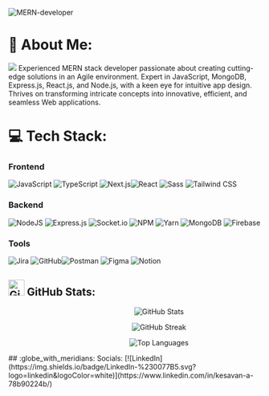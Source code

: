 ![MERN-developer](https://pbs.twimg.com/media/DQlOsZyVAAAXfAx?format=jpg&name=large)
# :dizzy: About Me:
[![](https://visitcount.itsvg.in/api?id=srihaari&icon=3&color=8)](https://visitcount.itsvg.in)
Experienced MERN stack developer passionate about creating cutting-edge solutions in an Agile environment. Expert in JavaScript, MongoDB, Express.js, React.js, and Node.js, with a keen eye for intuitive app design. Thrives on transforming intricate concepts into innovative, efficient, and seamless Web applications.
# :computer: Tech Stack:
### Frontend
![JavaScript](https://img.shields.io/badge/javascript-%23323330.svg?style=for-the-badge&logo=javascript&logoColor=%23F7DF1E) ![TypeScript](https://img.shields.io/badge/TypeScript-3178C6?style=for-the-badge&logo=typescript&logoColor=white) ![Next.js](https://img.shields.io/badge/Next.js-000000?style=for-the-badge&logo=nextdotjs&logoColor=white&color=orange)![React](https://img.shields.io/badge/React-61DAFB?style=for-the-badge&logo=react&logoColor=blue&color=black) ![Sass](https://img.shields.io/badge/Sass-CC6699?style=for-the-badge&logo=sass&logoColor=white&color=CC6699) ![Tailwind CSS](https://img.shields.io/badge/Tailwind_CSS-38B2AC?style=for-the-badge&logo=tailwind-css&logoColor=white&color=blue)
### Backend
 ![NodeJS](https://img.shields.io/badge/node.js-6DA55F?style=for-the-badge&logo=node.js&logoColor=white) ![Express.js](https://img.shields.io/badge/express.js-%23404d59.svg?style=for-the-badge&logo=express&logoColor=%2361DAFB) ![Socket.io](https://img.shields.io/badge/Socket.io-black?style=for-the-badge&logo=socket.io&badgeColor=010101) ![NPM](https://img.shields.io/badge/NPM-%23000000.svg?style=for-the-badge&logo=npm&logoColor=white) ![Yarn](https://img.shields.io/badge/yarn-%232C8EBB.svg?style=for-the-badge&logo=yarn&logoColor=white) ![MongoDB](https://img.shields.io/badge/MongoDB-%234ea94b.svg?style=for-the-badge&logo=mongodb&logoColor=white) ![Firebase](https://img.shields.io/badge/firebase-%23039BE5.svg?style=for-the-badge&logo=firebase)
### Tools
![Jira](https://img.shields.io/badge/jira-%230A0FFF.svg?style=for-the-badge&logo=jira&logoColor=white) ![GitHub](https://img.shields.io/badge/GitHub-181717?style=for-the-badge&logo=github&logoColor=white)![Postman](https://img.shields.io/badge/Postman-FF6C37?style=for-the-badge&logo=postman&logoColor=white) ![Figma](https://img.shields.io/badge/figma-%23F24E1E.svg?style=for-the-badge&logo=figma&logoColor=white) ![Notion](https://img.shields.io/badge/Notion-%23000000.svg?style=for-the-badge&logo=notion&logoColor=white)
## <img src="https://static-00.iconduck.com/assets.00/increase-stats-icon-506x512-buzd2nys.png" alt="GitHub Stats" style="width: 2rem"> GitHub Stats:
<div align="center" style="width: 600px; margin: 0 auto;">
 <P align="center" style="width: 600px; !important">
    <img src="https://github-readme-stats.vercel.app/api?username=srihaari&theme=gotham&hide_border=false&include_all_commits=true&count_private=true"  alt="GitHub Stats">
 </P>
 <P align="center" style="width: 600px; !important">
   <img src="https://github-readme-streak-stats.herokuapp.com/?user=srihaari&theme=gotham&hide_border=false"  alt="GitHub Streak">
 </P>
 <P align="center" style="width: 600px; !important">
  <img src="https://github-readme-stats.vercel.app/api/top-langs/?username=srihaari&theme=gotham&hide_border=false&include_all_commits=true&count_private=true&layout=compact" alt="Top Languages">
 </P>
</div>
## :globe_with_meridians: Socials:
[![LinkedIn](https://img.shields.io/badge/LinkedIn-%230077B5.svg?logo=linkedin&logoColor=white)](https://www.linkedin.com/in/kesavan-a-78b90224b/)
